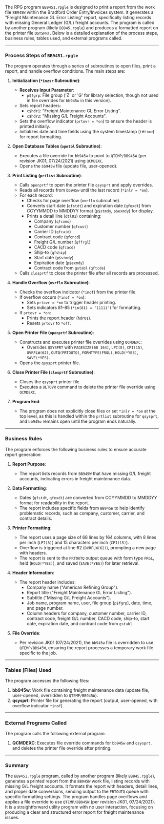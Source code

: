 The RPG program `BB9451.rpgle` is designed to print a report from the work file `BB945W` within the Bradford Order Entry/Invoices system. It generates a "Freight Maintenance GL Error Listing" report, specifically listing records with missing General Ledger (G/L) freight accounts. The program is called by another program (likely `BB945.rpgle`) and produces a formatted report on the printer file `QSYSPRT`. Below is a detailed explanation of the process steps, business rules, tables used, and external programs called.

---

### Process Steps of `BB9451.rpgle`

The program operates through a series of subroutines to open files, print a report, and handle overflow conditions. The main steps are:

1. **Initialization (`*inzsr` Subroutine)**:
   - **Receives Input Parameter**:
     - `p$fgrp`: File group ('Z' or 'G' for library selection, though not used in file overrides for `bb945w` in this version).
   - Sets report headers:
     - `c$hdr1`: "Freight Maintenance GL Error Listing".
     - `c$hdr2`: "Missing G/L Freight Accounts".
   - Sets the overflow indicator (`prtovr = *on`) to ensure the header is printed initially.
   - Initializes date and time fields using the system timestamp (`t#time`) for report formatting.

2. **Open Database Tables (`opntbl` Subroutine)**:
   - Executes a file override for `bb945w` to point to `QTEMP/BB945W` (per revision JK01, 07/24/2021) using `QCMDEXC`.
   - Opens the `bb945w` file (update file, user-opened).

3. **Print Listing (`prtlist` Subroutine)**:
   - Calls `openprtf` to open the printer file `qsysprt` and apply overrides.
   - Reads all records from `bb945w` until the last record (`*inlr = *on`).
   - For each record:
     - Checks for page overflow (`ovrflo` subroutine).
     - Converts start date (`qfstdt`) and expiration date (`qfexdt`) from CCYYMMDD to MMDDYY format (`p$stmdy`, `p$exmdy`) for display.
     - Prints a detail line (`dtl01`) containing:
       - Company (`qfcono`)
       - Customer number (`qfcust`)
       - Carrier ID (`qfcaid`)
       - Contract code (`qfcncd`)
       - Freight G/L number (`qffrgl`)
       - CACD code (`qfcacd`)
       - Ship-to (`qfship`)
       - Start date (`p$stmdy`)
       - Expiration date (`p$exmdy`)
       - Contract code from `gstabl` (`qftcde`)
   - Calls `closprtf` to close the printer file after all records are processed.

4. **Handle Overflow (`ovrflo` Subroutine)**:
   - Checks the overflow indicator (`*inof`) from the printer file.
   - If overflow occurs (`*inof = *on`):
     - Sets `prtovr = *on` to trigger header printing.
     - Sets indicators 81–85 (`*in(81) = '11111'`) for formatting.
   - If `prtovr = *on`:
     - Prints the report header (`hdr01`).
     - Resets `prtovr` to `*off`.

5. **Open Printer File (`openprtf` Subroutine)**:
   - Constructs and executes printer file overrides using `QCMDEXC`:
     - Overrides `QSYSPRT` with `PAGESIZE(68 164)`, `LPI(8)`, `CPI(15)`, `OVRFLW(62)`, `OUTQ(FRTOUTQ)`, `FORMTYPE(FRGL)`, `HOLD(*YES)`, `SAVE(*YES)`.
   - Opens the `qsysprt` printer file.

6. **Close Printer File (`closprtf` Subroutine)**:
   - Closes the `qsysprt` printer file.
   - Executes a `DLTOVR` command to delete the printer file override using `QCMDEXC`.

7. **Program End**:
   - The program does not explicitly close files or set `*inlr = *on` at the top level, as this is handled within the `prtlist` subroutine for `qsysprt`, and `bb945w` remains open until the program ends naturally.

---

### Business Rules

The program enforces the following business rules to ensure accurate report generation:
1. **Report Purpose**:
   - The report lists records from `BB945W` that have missing G/L freight accounts, indicating errors in freight maintenance data.

2. **Data Formatting**:
   - Dates (`qfstdt`, `qfexdt`) are converted from CCYYMMDD to MMDDYY format for readability in the report.
   - The report includes specific fields from `BB945W` to help identify problematic records, such as company, customer, carrier, and contract details.

3. **Printer Formatting**:
   - The report uses a page size of 68 lines by 164 columns, with 8 lines per inch (`LPI(8)`) and 15 characters per inch (`CPI(15)`).
   - Overflow is triggered at line 62 (`OVRFLW(62)`), prompting a new page with headers.
   - The report is sent to the `FRTOUTQ` output queue with form type `FRGL`, held (`HOLD(*YES)`), and saved (`SAVE(*YES)`) for later retrieval.

4. **Header Information**:
   - The report header includes:
     - Company name ("American Refining Group").
     - Report title ("Freight Maintenance GL Error Listing").
     - Subtitle ("Missing G/L Freight Accounts").
     - Job name, program name, user, file group (`p$fgrp`), date, time, and page number.
     - Column headers for company, customer number, carrier ID, contract code, freight G/L number, CACD code, ship-to, start date, expiration date, and contract code from `gstabl`.

5. **File Override**:
   - Per revision JK01 (07/24/2021), the `bb945w` file is overridden to use `QTEMP/BB945W`, ensuring the report processes a temporary work file specific to the job.

---

### Tables (Files) Used

The program accesses the following files:
1. **bb945w**: Work file containing freight maintenance data (update file, user-opened, overridden to `QTEMP/BB945W`).
2. **qsysprt**: Printer file for generating the report (output, user-opened, with overflow indicator `*inof`).

---

### External Programs Called

The program calls the following external program:
1. **QCMDEXC**: Executes file override commands for `bb945w` and `qsysprt`, and deletes the printer file override after printing.

---

### Summary

The `BB9451.rpgle` program, called by another program (likely `BB945.rpgle`), generates a printed report from the `BB945W` work file, listing records with missing G/L freight accounts. It formats the report with headers, detail lines, and proper date conversions, sending output to the `FRTOUTQ` queue with specific formatting settings. The program handles page overflows and applies a file override to use `QTEMP/BB945W` (per revision JK01, 07/24/2021). It is a straightforward utility program with no user interaction, focusing on producing a clear and structured error report for freight maintenance issues.